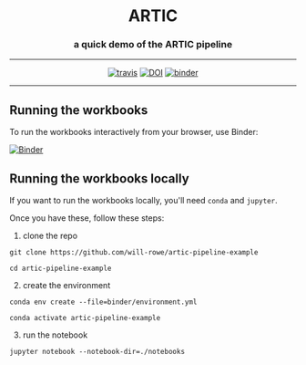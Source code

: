 <div align="center">
  <h1>ARTIC</h1>
  <h3>a quick demo of the ARTIC pipeline</h3>
  <hr>
  <a href="https://travis-ci.org/will-rowe/artic-pipeline-example"><img src="https://travis-ci.org/will-rowe/artic-pipeline-example.svg?branch=master" alt="travis"></a>
  <a href=""><img src="" alt="DOI"></a>
  <a href="https://mybinder.org/v2/gh/will-rowe/artic-pipeline-example/master?filepath=notebooks"><img src="https://mybinder.org/badge_logo.svg" alt="binder"></a>
</div>

***

## Running the workbooks

To run the workbooks interactively from your browser, use Binder:

[![Binder](https://mybinder.org/badge_logo.svg)](https://mybinder.org/v2/gh/will-rowe/artic-pipeline-example/master?filepath=notebooks)


## Running the workbooks locally

If you want to run the workbooks locally, you'll need `conda` and `jupyter`.

Once you have these, follow these steps:

1. clone the repo
```
git clone https://github.com/will-rowe/artic-pipeline-example

cd artic-pipeline-example
```

2. create the environment
```
conda env create --file=binder/environment.yml

conda activate artic-pipeline-example
```

3. run the notebook
```
jupyter notebook --notebook-dir=./notebooks
```
